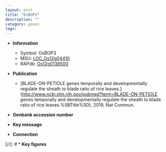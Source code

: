 ```yaml
---
layout: post
title: "OsBOP3"
description: ""
category: genes
tags: 
---
```


* **Information**  
    + Symbol: OsBOP3  
    + MSU: [LOC_Os12g04410](http://rice.plantbiology.msu.edu/cgi-bin/ORF_infopage.cgi?orf=LOC_Os12g04410)  
    + RAPdb: [Os12g0138500](http://rapdb.dna.affrc.go.jp/viewer/gbrowse_details/irgsp1?name=Os12g0138500)  

* **Publication**  
    + [BLADE-ON-PETIOLE genes temporally and developmentally regulate the sheath to blade ratio of rice leaves.](http://www.ncbi.nlm.nih.gov/pubmed?term=BLADE-ON-PETIOLE genes temporally and developmentally regulate the sheath to blade ratio of rice leaves.%5BTitle%5D), 2019, Nat Commun.

* **Genbank accession number**  

* **Key message**  

* **Connection**  

[//]: # * **Key figures**  


